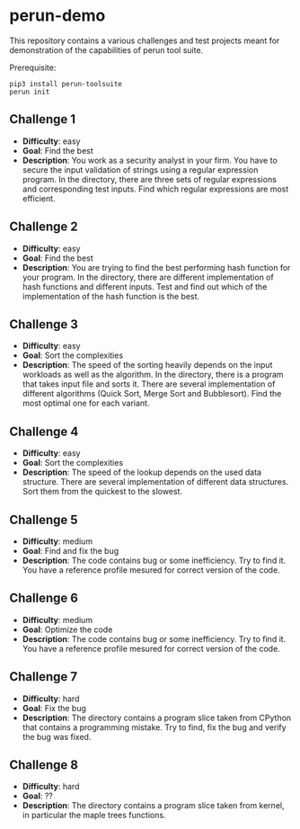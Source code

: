 # perun-demo

This repository contains a various challenges and test projects meant for demonstration of the
capabilities of perun tool suite.

Prerequisite:

    pip3 install perun-toolsuite
    perun init

## Challenge 1

  - **Difficulty**: easy
  - **Goal**: Find the best
  - **Description**: You work as a security analyst in your firm. You have to secure the input
      validation of strings using a regular expression program. In the directory, there are three
      sets of regular expressions and corresponding test inputs. Find which regular expressions are
      most efficient. 

## Challenge 2

  - **Difficulty**: easy
  - **Goal**: Find the best
  - **Description**: You are trying to find the best performing hash function for your program. In
      the directory, there are different implementation of hash functions and different inputs.
      Test and find out which of the implementation of the hash function is the best.

## Challenge 3

  - **Difficulty**: easy
  - **Goal**: Sort the complexities
  - **Description**: The speed of the sorting heavily depends on the input workloads as well as the
      algorithm. In the directory, there is a program that takes input file and sorts it. There are
      several implementation of different algorithms (Quick Sort, Merge Sort and Bubblesort). Find
      the most optimal one for each variant.

## Challenge 4

  - **Difficulty**: easy
  - **Goal**: Sort the complexities
  - **Description**: The speed of the lookup depends on the used data structure. There are several
      implementation of different data structures. Sort them from the quickest to the slowest.

## Challenge 5

  - **Difficulty**: medium
  - **Goal**: Find and fix the bug
  - **Description**: The code contains bug or some inefficiency. Try to find it. You have a reference profile mesured for correct version of the code.

## Challenge 6

  - **Difficulty**: medium
  - **Goal**: Optimize the code 
  - **Description**: The code contains bug or some inefficiency. Try to find it. You have a reference profile mesured for correct version of the code.

## Challenge 7

  - **Difficulty**: hard
  - **Goal**: Fix the bug
  - **Description**: The directory contains a program slice taken from CPython that contains a
      programming mistake. Try to find, fix the bug and verify the bug was fixed.

## Challenge 8

  - **Difficulty**: hard
  - **Goal**: ??
  - **Description**: The directory contains a program slice taken from kernel, in particular the
      maple trees functions.
